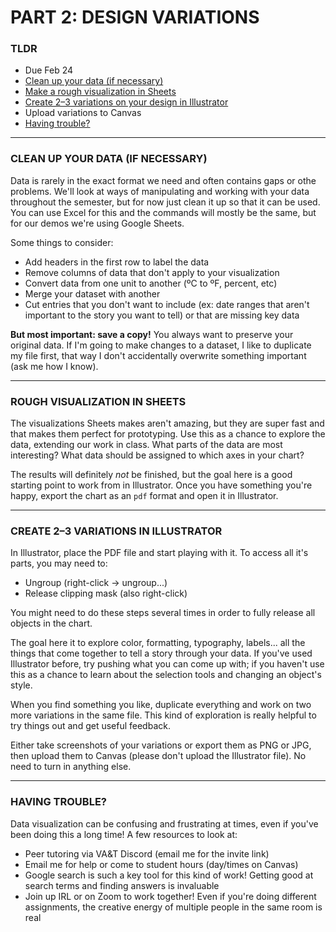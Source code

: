 # PART 2: DESIGN VARIATIONS

### TLDR  
* Due Feb 24  
* [Clean up your data (if necessary)](#clean-up-your-data-if-necessary)  
* [Make a rough visualization in Sheets](#rough-visualization-in-sheets)  
* [Create 2–3 variations on your design in Illustrator](#create-23-variations-in-illustrator)  
* Upload variations to Canvas  
* [Having trouble?](#having-trouble)  

***  

### CLEAN UP YOUR DATA (IF NECESSARY)  
Data is rarely in the exact format we need and often contains gaps or othe problems. We'll look at ways of manipulating and working with your data throughout the semester, but for now just clean it up so that it can be used. You can use Excel for this and the commands will mostly be the same, but for our demos we're using Google Sheets.

Some things to consider:  
* Add headers in the first row to label the data   
* Remove columns of data that don't apply to your visualization  
* Convert data from one unit to another (ºC to ºF, percent, etc)  
* Merge your dataset with another  
* Cut entries that you don't want to include (ex: date ranges that aren't important to the story you want to tell) or that are missing key data  

**But most important: save a copy!** You always want to preserve your original data. If I'm going to make changes to a dataset, I like to duplicate my file first, that way I don't accidentally overwrite something important (ask me how I know).

***

### ROUGH VISUALIZATION IN SHEETS  
The visualizations Sheets makes aren't amazing, but they are super fast and that makes them perfect for prototyping. Use this as a chance to explore the data, extending our work in class. What parts of the data are most interesting? What data should be assigned to which axes in your chart?

The results will definitely *not* be finished, but the goal here is a good starting point to work from in Illustrator. Once you have something you're happy, export the chart as an `pdf` format and open it in Illustrator.

***

### CREATE 2–3 VARIATIONS IN ILLUSTRATOR  
In Illustrator, place the PDF file and start playing with it. To access all it's parts, you may need to:

* Ungroup (right-click &rarr; ungroup...)  
* Release clipping mask (also right-click)  

You might need to do these steps several times in order to fully release all objects in the chart. 

The goal here it to explore color, formatting, typography, labels... all the things that come together to tell a story through your data. If you've used Illustrator before, try pushing what you can come up with; if you haven't use this as a chance to learn about the selection tools and changing an object's style.

When you find something you like, duplicate everything and work on two more variations in the same file. This kind of exploration is really helpful to try things out and get useful feedback.

Either take screenshots of your variations or export them as PNG or JPG, then upload them to Canvas (please don't upload the Illustrator file). No need to turn in anything else.

***  

### HAVING TROUBLE?  
Data visualization can be confusing and frustrating at times, even if you've been doing this a long time! A few resources to look at:  

* Peer tutoring via VA&T Discord (email me for the invite link)  
* Email me for help or come to student hours (day/times on Canvas)  
* Google search is such a key tool for this kind of work! Getting good at search terms and finding answers is invaluable  
* Join up IRL or on Zoom to work together! Even if you're doing different assignments, the creative energy of multiple people in the same room is real  

